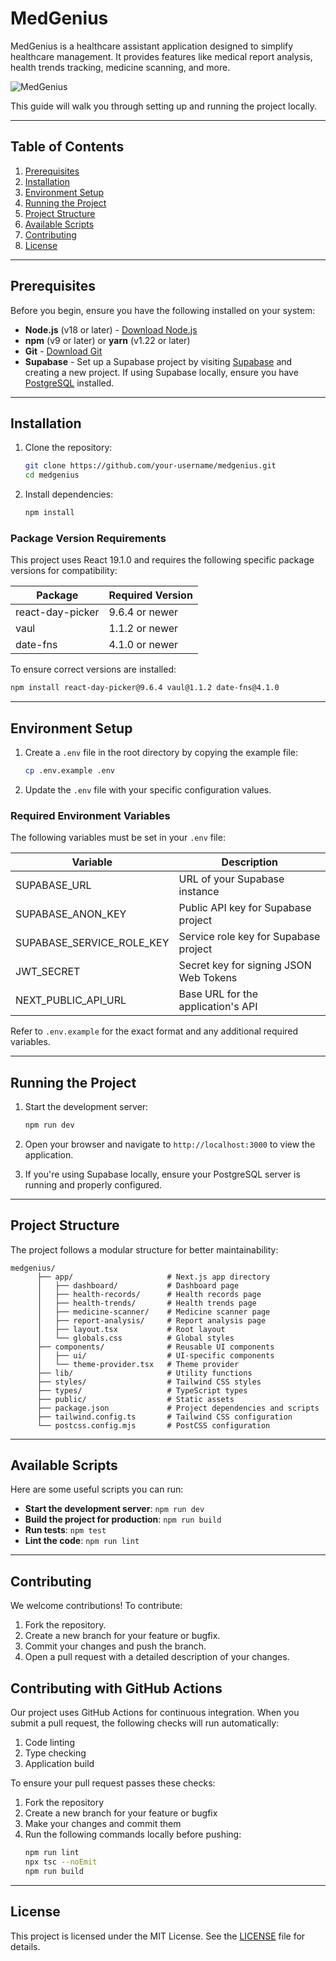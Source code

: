 # MedGenius

MedGenius is a healthcare assistant application designed to simplify healthcare management. It provides features like medical report analysis, health trends tracking, medicine scanning, and more.

![MedGenius](https://github.com/thtahamid/medgenius/blob/main/medgenius.png?raw=true)

This guide will walk you through setting up and running the project locally.

---

## Table of Contents

1. [Prerequisites](#prerequisites)
2. [Installation](#installation)
3. [Environment Setup](#environment-setup)
4. [Running the Project](#running-the-project)
5. [Project Structure](#project-structure)
6. [Available Scripts](#available-scripts)
7. [Contributing](#contributing)
8. [License](#license)

---

## Prerequisites

Before you begin, ensure you have the following installed on your system:

- **Node.js** (v18 or later) - [Download Node.js](https://nodejs.org/)
- **npm** (v9 or later) or **yarn** (v1.22 or later)
- **Git** - [Download Git](https://git-scm.com/)
- **Supabase** - Set up a Supabase project by visiting [Supabase](https://supabase.com/) and creating a new project. If using Supabase locally, ensure you have [PostgreSQL](https://www.postgresql.org/) installed.

---

## Installation

1. Clone the repository:
   ```bash
   git clone https://github.com/your-username/medgenius.git
   cd medgenius
   ```

2. Install dependencies:
   ```bash
   npm install
   ```

### Package Version Requirements

This project uses React 19.1.0 and requires the following specific package versions for compatibility:

| Package | Required Version |
|---------|-----------------|
| react-day-picker | 9.6.4 or newer |
| vaul | 1.1.2 or newer |
| date-fns | 4.1.0 or newer |

To ensure correct versions are installed:

```bash
npm install react-day-picker@9.6.4 vaul@1.1.2 date-fns@4.1.0
```

---

## Environment Setup

1. Create a `.env` file in the root directory by copying the example file:
   ```bash
   cp .env.example .env
   ```

2. Update the `.env` file with your specific configuration values.

### Required Environment Variables

The following variables must be set in your `.env` file:

| Variable | Description |
|----------|-------------|
| SUPABASE_URL | URL of your Supabase instance |
| SUPABASE_ANON_KEY | Public API key for Supabase project |
| SUPABASE_SERVICE_ROLE_KEY | Service role key for Supabase project |
| JWT_SECRET | Secret key for signing JSON Web Tokens |
| NEXT_PUBLIC_API_URL | Base URL for the application's API |

Refer to `.env.example` for the exact format and any additional required variables.

---

## Running the Project

1. Start the development server:
   ```bash
   npm run dev
   ```

2. Open your browser and navigate to `http://localhost:3000` to view the application.

3. If you're using Supabase locally, ensure your PostgreSQL server is running and properly configured.

---

## Project Structure

The project follows a modular structure for better maintainability:

```
medgenius/
      ├── app/                     # Next.js app directory
      │   ├── dashboard/           # Dashboard page
      │   ├── health-records/      # Health records page
      │   ├── health-trends/       # Health trends page
      │   ├── medicine-scanner/    # Medicine scanner page
      │   ├── report-analysis/     # Report analysis page
      │   ├── layout.tsx           # Root layout
      │   └── globals.css          # Global styles
      ├── components/              # Reusable UI components
      │   ├── ui/                  # UI-specific components
      │   └── theme-provider.tsx   # Theme provider
      ├── lib/                     # Utility functions
      ├── styles/                  # Tailwind CSS styles
      ├── types/                   # TypeScript types
      ├── public/                  # Static assets
      ├── package.json             # Project dependencies and scripts
      ├── tailwind.config.ts       # Tailwind CSS configuration
      └── postcss.config.mjs       # PostCSS configuration
```

---

## Available Scripts

Here are some useful scripts you can run:

- **Start the development server**: `npm run dev`
- **Build the project for production**: `npm run build`
- **Run tests**: `npm test`
- **Lint the code**: `npm run lint`

---

## Contributing

We welcome contributions! To contribute:

1. Fork the repository.
2. Create a new branch for your feature or bugfix.
3. Commit your changes and push the branch.
4. Open a pull request with a detailed description of your changes.

## Contributing with GitHub Actions

Our project uses GitHub Actions for continuous integration. When you submit a pull request, the following checks will run automatically:

1. Code linting
2. Type checking
3. Application build

To ensure your pull request passes these checks:

1. Fork the repository
2. Create a new branch for your feature or bugfix
3. Make your changes and commit them
4. Run the following commands locally before pushing:
   ```bash
   npm run lint
   npx tsc --noEmit
   npm run build
   ```

---

## License

This project is licensed under the MIT License. See the [LICENSE](LICENSE) file for details.
